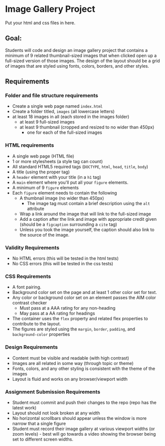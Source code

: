 # Image Gallery Project
Put your html and css files in here.

## Goal:
Students will code and design an image gallery project that contains a minimum of 9 related thumbnail-sized images that when clicked open up a full-sized version of those images. The design of the layout should be a grid of images that are styled using fonts, colors, borders, and other styles.

## Requirements
### Folder and file structure requirements
* Create a single web page named `index.html`
* Create a folder titled, `images` (all lowercase letters)
* at least 18 images in all (each stored in the images folder)
  - at least 9 full-sized images
  - at least 9 thumbnail (cropped and resized to no wider than 450px)
    + one for each of the full-sized images

### HTML requirements
* A single web page (HTML file)
* 1 or more stylesheets (a style tag can count)
* All standard HTML5 required tags (`DOCTYPE`, `html`, `head`, `title`, `body`)
* A title (using the proper tag)
* A `header` element with your title (in a `h1` tag)
* A `main` element where you'll put all your `figure` elements.
* A minimum of 9 `figure` elements
* Each `figure` element needs to contain the following
    - A thumbnail image (no wider than 450px)
        - The image tag must contain a brief description using the `alt` attribute
    - Wrap a link around the image that will link to the full-sized image
    - Add a caption after the link and image with appropriate credit given (should be a `figcaption` surrounding a `cite` tag)
    - Unless you took the image yourself, the caption should also link to the source of the image.

### Validity Requirements
* No HTML errors (this will be tested in the html tests)
* No CSS errors (this will be tested in the css tests)

### CSS Requirements
* A font pairing.
* Background color set on the page and at least 1 other color set for text.
* Any color or background color set on an element passes the AIM color contrast checker
    - Must pass at a AAA rating for any non-heading
    - May pass at a AA rating for headings
* The container uses the `flex` property and related flex properties to contribute to the layout.
* The figures are styled using the `margin`, `border`, `padding`, and `background-color` properties

### Design Requirements
* Content must be visible and readable (with high contrast)
* Images are all related in some way (through topic or theme)
* Fonts, colors, and any other styling is consistent with the theme of the images
* Layout is fluid and works on any browser/viewport width

### Assignment Submission Requirements
* Student must commit and push their changes to the repo (repo has the latest work)
* Layout should not look broken at any width
* No horizontal scrollbars should appear unless the window is more narrow that a single figure
* Student must record their image gallery at various viewport widths (or zoom levels) - best will go towards a video showing the browser being set to different screen widths.
